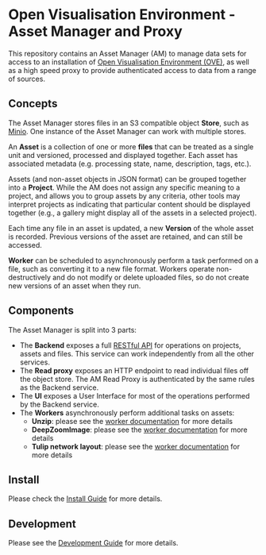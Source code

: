 # Open Visualisation Environment - Asset Manager and Proxy

This repository contains an Asset Manager (AM) to manage data sets for access to an installation of 
[Open Visualisation Environment (OVE)](https://github.com/ove/ove), as well as a high speed 
proxy to provide authenticated access to data from a range of sources.

[//]: # (These are then authenticated through the Authentication manager in order to ensure no direct access to a data set by unauthenticated users.)

## Concepts

The Asset Manager stores files in an S3 compatible object **Store**, such as [Minio](http://minio.io).
One instance of the Asset Manager can work with multiple stores.

An **Asset** is a collection of one or more **files** that can be treated as a single unit and versioned, processed
and displayed together. Each asset has associated metadata (e.g. processing state, name, description, tags, etc.).

Assets (and non-asset objects in JSON format) can be grouped together into a **Project**.
While the AM does not assign any specific meaning to a project, and allows you to group assets by any criteria, other
tools may interpret projects as indicating that particular content should be displayed together (e.g., a gallery might
display all of the assets in a selected project).

Each time any file in an asset is updated, a new **Version** of the whole asset is recorded. Previous versions of the
asset are retained, and can still be accessed.

**Worker** can be scheduled to asynchronously perform a task performed on a file, such as converting it to a new file
format. Workers operate non-destructively and do not modify or delete uploaded files, so do not create new versions of
an asset when they run.
 

## Components

The Asset Manager is split into 3 parts:

- The **Backend** exposes a full [RESTful API](docs/API.md) for operations on projects, assets and files.
This service can work independently from all the other services.
- The **Read proxy** exposes an HTTP endpoint to read individual files off the object store.
The AM Read Proxy is authenticated by the same rules as the Backend service.
- The **UI** exposes a User Interface for most of the operations performed by the Backend service.
- The **Workers** asynchronously perform additional tasks on assets:
    - **Unzip**: please see the [worker documentation](docs/workers/ZipWorker.md) for more details  
    - **DeepZoomImage**: please see the [worker documentation](docs/workers/DeepZoomImageWorker.md) for more details  
    - **Tulip network layout**: please see the [worker documentation](docs/workers/Tulip.md) for more details

## Install

Please check the [Install Guide](docs/Install.md) for more details.

## Development

Please see the [Development Guide](docs/Development.md) for more details.